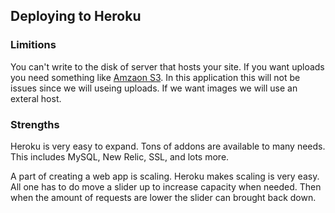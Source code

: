 ## Deploying to Heroku

### Limitions

You can't write to the disk of server that hosts your site. If you want uploads you need something like [Amzaon S3](http://aws.amazon.com/s3/). In this application this will not be issues since we will useing uploads. If we want images we will use an exteral host.


### Strengths

Heroku is very easy to expand. Tons of addons are available to many needs. This includes MySQL, New Relic, SSL, and lots more.

A part of creating a web app is scaling. Heroku makes scaling is very easy. All one has to do move a slider up to increase capacity when needed. Then when the amount of requests are lower the slider can brought back down.